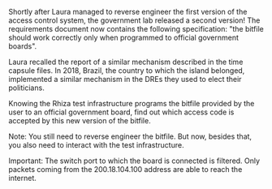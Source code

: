 Shortly after Laura managed to reverse engineer the first version of the access control system, the government lab released a second version! The requirements document now contains the following specification: "the bitfile should work correctly only when programmed to official government boards".

Laura recalled the report of a similar mechanism described in the time capsule files. In 2018, Brazil, the country to which the island belonged, implemented a similar mechanism in the DREs they used to elect their politicians.

Knowing the Rhiza test infrastructure programs the bitfile provided by the user to an official government board, find out which access code is accepted by this new version of the bitfile.

Note: You still need to reverse engineer the bitfile. But now, besides that, you also need to interact with the test infrastructure.

Important: The switch port to which the board is connected is filtered. Only packets coming from the 200.18.104.100 address are able to reach the internet.
